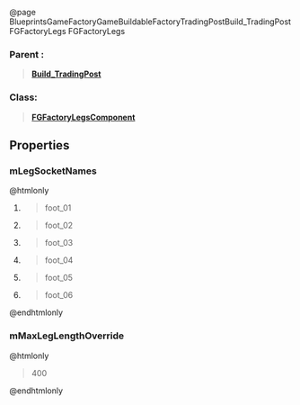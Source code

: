 @page BlueprintsGameFactoryGameBuildableFactoryTradingPostBuild_TradingPostFGFactoryLegs FGFactoryLegs
### Parent :
<b><a href="_blueprints_game_factory_game_buildable_factory_trading_post_build__trading_post.html"><blockquote>Build_TradingPost</blockquote></a></b>
### Class:
<b><a href="_class_script_f_g_factory_legs_component.html"><blockquote>FGFactoryLegsComponent</blockquote></a></b>
## Properties
### mLegSocketNames
@htmlonly
<ol>
<li>
<blockquote>foot_01</blockquote>
</li>
<li>
<blockquote>foot_02</blockquote>
</li>
<li>
<blockquote>foot_03</blockquote>
</li>
<li>
<blockquote>foot_04</blockquote>
</li>
<li>
<blockquote>foot_05</blockquote>
</li>
<li>
<blockquote>foot_06</blockquote>
</li>
</ol>
@endhtmlonly

### mMaxLegLengthOverride
@htmlonly
<blockquote>400</blockquote>
@endhtmlonly

